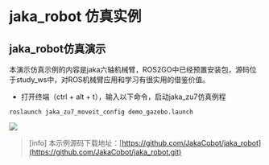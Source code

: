 # jaka_robot 仿真实例

## **jaka_robot仿真演示**
本演示仿真示例的内容是jaka六轴机械臂，ROS2GO中已经预置安装包，源码位于study_ws中，对ROS机械臂应用和学习有很实用的借鉴价值。
* 打开终端（ctrl + alt + t），输入以下命令，启动jaka_zu7仿真例程

```
roslaunch jaka_zu7_moveit_config demo_gazebo.launch
```

![](https://tianbot-pic.oss-cn-beijing.aliyuncs.com/tianbot-pic/Tianbot-Doc202310191626015.webp)

>[info] 本示例源码下载地址：[https://github.com/JakaCobot/jaka_robot](https://github.com/JakaCobot/jaka_robot.git)